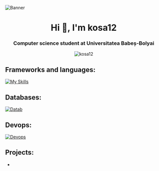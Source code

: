 ![Banner](https://res.cloudinary.com/superfolio/image/upload/v1620689979/68747470733a2f2f692e70696e696d672e636f6d2f6f726967696e616c732f63362f33332f63322f63363333633230656465383266306530636564376435373064626533613166332e676966_yjuh2s.gif)

<h1 align="center">Hi 👋, I'm kosa12</h1>
<h3 align="center">Computer science student at Universitatea Babeș-Bolyai</h3>

<p align="center"> <img src="https://komarev.com/ghpvc/?username=kosa12&label=Profile%20views&color=0e75b6&style=for-the-badge" alt="kosa12" /> </p>

## Frameworks and languages:
[![My Skills](https://skillicons.dev/icons?i=java,spring,js,nextjs,nodejs,react,tailwind,html,py,pytorch,flask,cs,cpp,haskell,matlab)](https://skillicons.dev)

## Databases:
[![Datab](https://skillicons.dev/icons?i=mysql,postgres,mongodb,sqlite,redis)](https://skillicons.dev)

## Devops:
[![Devops](https://skillicons.dev/icons?i=docker,git,linux,azure,bash,vercel)](https://skillicons.dev)

## Projects:
- 

